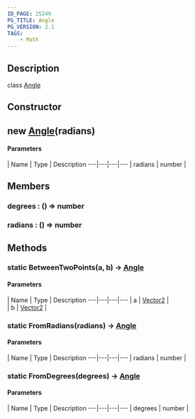 ```yaml
---
ID_PAGE: 25249
PG_TITLE: Angle
PG_VERSION: 2.1
TAGS:
    - Math
---
```

## Description

class [Angle](/classes/2.4/Angle)



## Constructor

## new [Angle](/classes/2.4/Angle)(radians)



#### Parameters
 | Name | Type | Description
---|---|---|---
 | radians | number |    

## Members

### degrees : () =&gt; number



### radians : () =&gt; number



## Methods

### static BetweenTwoPoints(a, b) &rarr; [Angle](/classes/2.4/Angle)



#### Parameters
 | Name | Type | Description
---|---|---|---
 | a | [Vector2](/classes/2.4/Vector2) |    
 | b | [Vector2](/classes/2.4/Vector2) |    
### static FromRadians(radians) &rarr; [Angle](/classes/2.4/Angle)



#### Parameters
 | Name | Type | Description
---|---|---|---
 | radians | number |    

### static FromDegrees(degrees) &rarr; [Angle](/classes/2.4/Angle)



#### Parameters
 | Name | Type | Description
---|---|---|---
 | degrees | number |    

